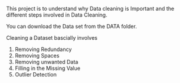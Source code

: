 This project is to understand why Data cleaning is Important and the different steps involved in Data Cleaning.

You can download the Data set from the DATA folder.

Cleaning a Dataset bascially involves
1) Removing Redundancy
2) Removing Spaces
3) Removing unwanted Data
4) Filling in the Missing Value
5) Outlier Detection

